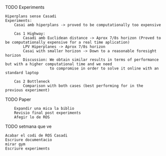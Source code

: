 
TODO Experiments 

    Hiperplans sense Casadi
    Experiments: 
        Casai amb hiperplans -> proved to be computationally too expensive
        
        Cas 1 Highway: 
            Casadi amb Euclidean distance -> Aprox 7/8s horizon (Proved to be computationally expensive for a real time aplication)
            LPV Hiperplanes -> Aprox 7/8s horizon 
            Casai with smaller horizon -> Down to a reasonable foresight horizon
            Discussion: We obtain similar results in terms of performance but with a higher computational time and we need
                        to compromise in order to solve it online with an standard laptop

        Cas 2 Bottleneck
            Comparison with both cases (best performing for in the previous experiment)

TODO Paper 

        Expandir una mica la biblio 
        Revisio final post experiments
        Afegir lo de ROS

TODO setmana que ve 

    Acabar el codi de ROS Casadi
    Escriure documentacio
    mirar gym 
    Escriure experiments 
